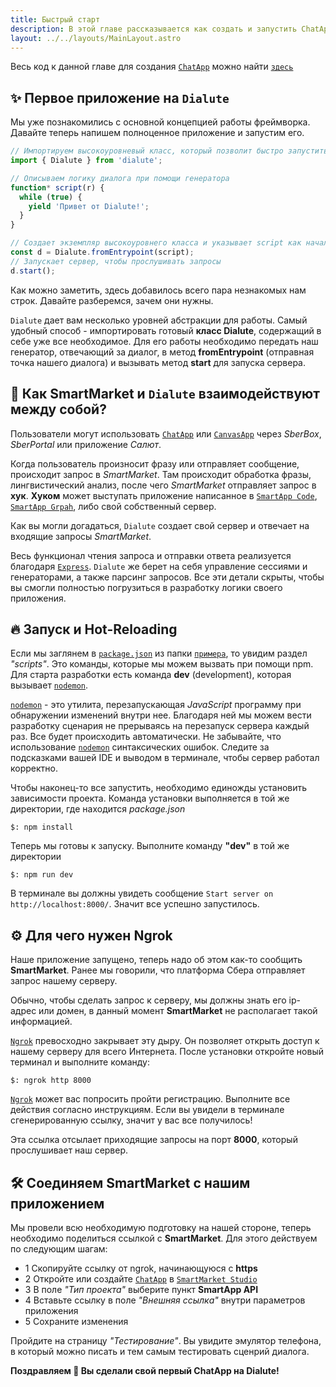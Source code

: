 ```yaml
---
title: Быстрый старт
description: В этой главе рассказывается как создать и запустить ChatApp
layout: ../../layouts/MainLayout.astro
---
```


Весь код к данной главе для создания [`ChatApp`](https://developers.sber.ru/docs/ru/va/background/basics/chatapp) можно найти [`здесь`](https://github.com/Dikower/Dialute/tree/master/example)

## ✨ Первое приложение на `Dialute`
Мы уже познакомились с основной концепцией работы фреймворка. Давайте теперь напишем полноценное приложение и запустим его.

```js
// Импортируем высокоуровневый класс, который позволит быстро запустить приложение
import { Dialute } from 'dialute';

// Описываем логику диалога при помощи генератора
function* script(r) {
  while (true) {
    yield 'Привет от Dialute!';
  }
}

// Создает экземпляр высокоуровнего класса и указывает script как начало диалога
const d = Dialute.fromEntrypoint(script);
// Запускает сервер, чтобы прослушивать запросы
d.start();
```
Как можно заметить, здесь добавилось всего пара незнакомых нам строк. Давайте разберемся, зачем они нужны.

`Dialute` дает вам несколько уровней абстракции для работы. Самый удобный способ - импортировать готовый __класс Dialute__, содержащий в себе уже все необходимое. Для его работы необходимо передать наш генератор, отвечающий за диалог, в метод __fromEntrypoint__ (отправная точка нашего диалога) и вызывать метод __start__ для запуска сервера.

## 🔗 Как SmartMarket и `Dialute` взаимодействуют между собой?
Пользователи могут использовать [`ChatApp`](https://developers.sber.ru/docs/ru/va/background/basics/chatapp) или [`CanvasApp`](https://developers.sber.ru/docs/ru/va/background/basics/canvasapp) через _SberBox_, _SberPortal_ или приложение _Салют_. 

Когда пользователь произносит фразу или отправляет сообщение, происходит запрос в _SmartMarket_. Там происходит обработка фразы, лингвистический анализ, после чего _SmartMarket_ отправляет запрос в __хук__. __Хуком__ может выступать приложение написанное в [`SmartApp Code`](https://developers.sber.ru/docs/ru/va/reference/code/overview), [`SmartApp Grpah`](https://developers.sber.ru/docs/ru/va/reference/graph/overview), либо свой собственный сервер.

Как вы могли догадаться, `Dialute` создает свой сервер и отвечает на входящие запросы _SmartMarket_. 

Весь функционал чтения запроса и отправки ответа реализуется благодаря [`Express`](https://expressjs.com/). `Dialute` же берет на себя управление сессиями и генераторами, а также парсинг запросов. Все эти детали скрыты, чтобы вы смогли полностью погрузиться в разработку логики своего приложения.

## 🔥 Запуск и Hot-Reloading
Если мы заглянем в [`package.json`](https://github.com/Dikower/Dialute/blob/master/example/package.json) из папки [`примера`](https://github.com/Dikower/Dialute/blob/master/example), то увидим раздел _"scripts"_. Это команды, которые мы можем вызвать при помощи npm. Для старта разработки есть команда __dev__ (development), которая вызывает [`nodemon`](https://www.npmjs.com/package/nodemon).

[`nodemon`](https://www.npmjs.com/package/nodemon) - это утилита, перезапускающая _JavaScript_ программу при обнаружении изменений внутри нее. Благодаря ней мы можем вести разработку сценария не прерываясь на перезапуск сервера каждый раз. Все будет происходить автоматически. Не забывайте, что использование [`nodemon`](https://www.npmjs.com/package/nodemon) синтаксических ошибок. Следите за подсказками вашей IDE и выводом в терминале, чтобы сервер работал корректно.

Чтобы наконец-то все запустить, необходимо единожды установить зависимости проекта. Команда установки выполняется в той же директории, где находится _package.json_
```shell
$: npm install
```

Теперь мы готовы к запуску. Выполните команду __"dev"__ в той же директории
```shell
$: npm run dev
```

В терминале вы должны увидеть сообщение `Start server on http://localhost:8000/`. Значит все успешно запустилось.

## ⚙ Для чего нужен Ngrok
Наше приложение запущено, теперь надо об этом как-то сообщить __SmartMarket__. Ранее мы говорили, что платформа Сбера отправляет запрос нашему серверу. 

Обычно, чтобы сделать запрос к серверу, мы должны знать его ip-адрес или домен, в данный момент __SmartMarket__ не располагает такой информацией.

[`Ngrok`](https://ngrok.com/) превосходно закрывает эту дыру. Он позволяет открыть доступ к нашему серверу для всего Интернета. После установки откройте новый терминал и выполните команду:
```shell
$: ngrok http 8000
```
[`Ngrok`](https://ngrok.com/) может вас попросить пройти регистрацию. Выполните все действия согласно инструкциям. Если вы увидели в терминале сгенерированную ссылку, значит у вас все получилось! 

Эта ссылка отсылает приходящие запросы на порт __8000__, который прослушивает наш сервер.


## 🛠 Соединяем SmartMarket с нашим приложением
Мы провели всю необходимую подготовку на нашей стороне, теперь необходимо поделиться ссылкой с __SmartMarket__. Для этого действуем по следующим шагам:
- 1️ Скопируйте ссылку от ngrok, начинающуюся с __https__
- 2️ Откройте или создайте [`ChatApp`](https://developers.sber.ru/docs/ru/va/background/basics/chatapp) в [`SmartMarket Studio`](https://developers.sber.ru/studio)
- 3️ В поле _"Тип проекта"_ выберите пункт __SmartApp API__ 
- 4️ Вставьте ссылку в поле _"Внешняя ссылка"_ внутри параметров приложения
- 5️ Сохраните изменения
  
Пройдите на страницу _"Тестирование"_. Вы увидите эмулятор телефона, в который можно писать и тем самым тестировать сценрий диалога.

__Поздравляем 🎉 Вы сделали свой первый ChatApp на Dialute!__
